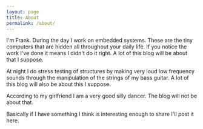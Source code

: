 ```yaml
---
layout: page
title: About
permalink: /about/
--- 
```


I'm Frank. During the day I work on embedded systems. These are the tiny computers that are hidden all throughout your daily life. If you notice the work I've done it means I didn't do it right. A lot of this blog will be about that I suppose.


At night I do stress testing of structures by making very loud low frequency sounds through the manipulation of the strings of my bass guitar. A lot of this blog will also be about this I suppose.


According to my girlfriend  I am a very good silly dancer. The blog will not be about that.

Basically if I have something I think is interesting enough to share I'll post it here.
